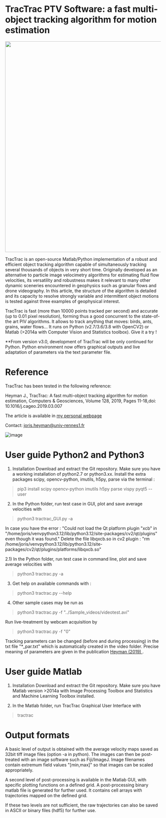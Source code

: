 # TracTrac PTV Software: a fast multi-object tracking algorithm for motion estimation

<div align="center">
<img src="http://perso.univ-rennes1.fr/joris.heyman/img/anim-1.gif" loop=infinite style="width:680px">
</div>

TracTrac is an open-source Matlab/Python implementation of a robust and efficient object tracking algorithm capable of simultaneously tracking several thousands of objects in very short time. Originally developed as an alternative to particle image velocimetry algorithms for estimating fluid flow velocities, its versatility and robustness makes it relevant to many other dynamic sceneries encountered in geophysics such as granular flows and drone videography. In this article, the structure of the algorithm is detailed and its capacity to resolve strongly variable and intermittent object motions is tested against three examples of geophysical interest.

TracTrac is fast (more than 10000 points tracked per second) and accurate (up to 0.01 pixel resolution), forming thus a good concurrent to the state-of-the art PIV algorithms. It allows to track anything that moves: birds, ants, grains, water flows... It runs on Python (v2.7/3.6/3.8 with OpenCV2) or Matlab (>2014a with Computer Vision and Statistics toolbox). Give it a try !

**From version v3.0, development of TracTrac will be only continued for Python. Python environment now offers graphical outputs and live adaptation of parameters via the text parameter file.


# Reference
TracTrac has been tested in the following reference:

Heyman J., TracTrac: A fast multi-object tracking algorithm for motion estimation, Computers & Geosciences, Volume 128, 2019, Pages 11-18,doi: 10.1016/j.cageo.2019.03.007

The article is available in <a href="https://perso.univ-rennes1.fr/joris.heyman/PDF/tractrac_final.pdf" > my personal webpage </a>

Contact: joris.heyman@univ-rennes1.fr 

![image](https://github.com/user-attachments/assets/0792a55b-85c2-4821-b44e-53fa27194f78)

# User guide Python2 and Python3
1) Installation
Download and extract the Git repository. Make sure you have a working installation of python2.7 or python3.xx. Install the extra packages scipy, opencv-python, imutils, h5py, parse via the terminal :
> pip3 install scipy opencv-python imutils h5py parse vispy pyqt5 --user

2) In the Python folder, run test case in GUI, plot and save average velocities with
> python3 tractrac_GUI.py -a

In case you have the error : "Could not load the Qt platform plugin "xcb" in "/home/joris/venvpython3.12/lib/python3.12/site-packages/cv2/qt/plugins" even though it was found."
Delete the file libqxcb.so in cv2 plugin : "rm /home/joris/venvpython3.12/lib/python3.12/site-packages/cv2/qt/plugins/platforms/libqxcb.so"

2.1) In the Python folder, run test case in command line, plot and save average velocities with
> python3 tractrac.py -a

3) Get help on available commands with :
> python3 tractrac.py --help

4) Other sample cases may be run as
> python3 tractrac.py -f "../Sample_videos/videotest.avi"

Run live-treatment by webcam acquisition by
> python3 tractrac.py -f "0"

Tracking parameters can be changed (before and during processing) in the txt file "*_par.txt" which is automatically created in the video folder. Precise meaning of parameters are given in the publication <a href="https://perso.univ-rennes1.fr/joris.heyman/PDF/tractrac_final.pdf" > Heyman (2019) </a>.

# User guide Matlab
1) Installation 
Download and extract the Git repository. Make sure you have Matlab version >2014a with Image Processing Toolbox and Statistics and Machine Learning Toolbox installed.

2) In the Matlab folder, run TracTrac Graphical User Interface with 
> tractrac 

# Output formats

A basic level of output is obtained with the average velocity maps saved as 32bit tiff image files (option -a in python). The images can then be post-treated with an image software such as Fiji/ImageJ. Image filenames contain extremum field values "[min,max]" so that images can be scaled appropriately.

A second level of post-processing is available in the Matlab GUI, with specific plotting functions on a defined grid. A post-processing binary matlab file is generated for further used. It contains cell arrays with trajectories mapped on the defined grid. 

If these two levels are not sufficient, the raw trajectories can also be saved in ASCII or binary files (hdf5) for further use.
